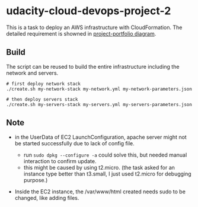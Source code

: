 # udacity-cloud-devops-project-2

This is a task to deploy an AWS infrastructure with CloudFormation. The detailed requirement is showned in [project-portfolio diagram](./project-portfolio.png).

## Build

The script can be reused to build the entire infrastructure including the network and servers.

```
# first deploy network stack
./create.sh my-network-stack my-network.yml my-network-parameters.json

# then deploy servers stack
./create.sh my-servers-stack my-servers.yml my-servers-parameters.json
```

## Note
- in the UserData of EC2 LaunchConfiguration, apache server might not be started successfully due to lack of config file.
  - run `sudo dpkg --configure -a` could solve this, but needed manual interaction to confirm update.
  - this might be caused by using t2.micro. (the task asked for an instance type better than t3.small, I just used t2.micro for debugging purpose.)

- Inside the EC2 instance, the /var/www/html created needs sudo to be changed, like adding files.

